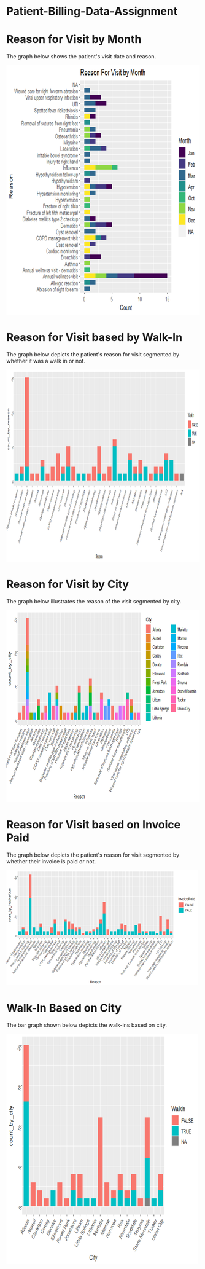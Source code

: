 # Patient-Billing-Data-Assignment
# Reason for Visit by Month 
<p> The graph below shows the patient's visit date and reason. </p>
<img src="Images/Reason For Visit by Month.png", height = 650, width = 700>

# Reason for Visit based by Walk-In
<p> The graph below depicts the patient's reason for visit segmented by whether it was a walk in or not. </p>
<img src="Images/Reason for Visit based by Walk In.png", height = 500, width = 800>

# Reason for Visit by City
<p> The graph below illustrates the reason of the visit segmented by city. </p>
<img src="Images/Reason for Visit based on City.png", height = 500, width = 800>

# Reason for Visit based on Invoice Paid
<p> The graph below depicts the patient's reason for visit segmented by whether their invoice is paid or not. </p>
<img src="Images/Reason for Visit based on Paid Invoice.png", height = 300, width = 500>

# Walk-In Based on City
<p> The bar graph shown below depicts the walk-ins based on city.</p>
<img src="Images/Walk-In Based on City.png", height = 600, width = 500>
